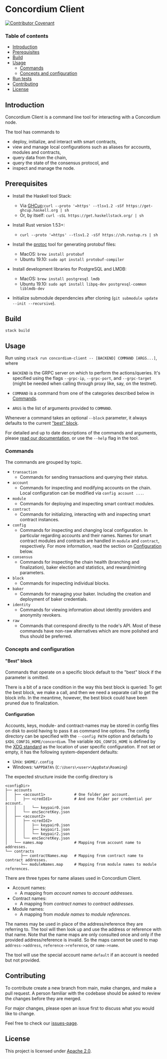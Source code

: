 # Concordium Client

[![Contributor Covenant](https://img.shields.io/badge/Contributor%20Covenant-2.0-4baaaa.svg)](https://github.com/Concordium/.github/blob/main/.github/CODE_OF_CONDUCT.md)

### Table of contents

- [Introduction](#introduction)
- [Prerequisites](#prerequisites)
- [Build](#build)
- [Usage](#usage)
  - [Commands](#commands)
  - [Concepts and configuration](#concepts-and-configuration)
- [Run tests](#run-tests)
- [Contributing](#contributing)
- [License](#license)

## Introduction

Concordium Client is a command line tool for interacting with a Concordium node.

The tool has commands to

* deploy, initialize, and interact with smart contracts,
* view and manage local configurations such as aliases for accounts, modules and contracts,
* query data from the chain,
* query the state of the consensus protocol, and
* inspect and manage the node.

## Prerequisites

* Install the Haskell tool Stack:
   * Via [GHCup](https://www.haskell.org/ghcup/):`curl --proto '=https' --tlsv1.2 -sSf https://get-ghcup.haskell.org | sh`
   * Or, by itself: `curl -sSL https://get.haskellstack.org/ | sh`

* Install Rust version 1.53+:
   * `curl --proto '=https' --tlsv1.2 -sSf https://sh.rustup.rs | sh`

* Install the [protoc](https://github.com/google/proto-lens/blob/master/docs/installing-protoc.md) tool for generating protobuf files:
   * MacOS: `brew install protobuf`
   * Ubuntu 19.10: `sudo apt install protobuf-compiler`

* Install development libraries for PostgreSQL and LMDB:
   * MacOS: `brew install postgresql lmdb`
   * Ubuntu 19.10: `sudo apt install libpq-dev postgresql-common liblmdb-dev` 

* Initialize submodule dependencies after cloning (`git submodule update --init --recursive`).

## Build

``` sh
stack build
```

## Usage

Run using `stack run concordium-client -- [BACKEND] COMMAND [ARGS...]`, where

* `BACKEND` is the GRPC server on which to perform the actions/queries.
  It's specified using the flags `--grpc-ip`, `--grpc-port`, and `--grpc-target`
  (might be needed when calling through proxy like, say, on the testnet).

* `COMMAND` is a command from one of the categories described below in [Commands](#commands).

* `ARGS` is the list of arguments provided to `COMMAND`.

Whenever a command takes an optional `--block` parameter, it always defaults to
the current ["best" block](#best-block).

For detailed and up to date descriptions of the commands and arguments, please
[read our documentation](https://developer.concordium.software/), or use the
`--help` flag in the tool.

### Commands

The commands are grouped by topic.

- `transaction`
  - Commands for sending transactions and querying their status.
- `account`
  - Commands for inspecting and modifying accounts on the chain. Local
    configuration can be modified via `config account ...`.
- `module`
  - Commands for deploying and inspecting smart contract modules.
- `contract`
  - Commands for initializing, interacting with and inspecting smart contract instances.
- `config`
  - Commands for inspecting and changing local configuration. In particular
    regarding accounts and their names. Names for smart contract modules and
    contracts are handled in `module` and `contract`, respectively. For more
    information, read the section on [Configuration](#configuration) below.
- `consensus`
  - Commands for inspecting the chain health (branching and finalization),
    baker election and statistics, and reward/minting parameters. 
- `block`
  - Commands for inspecting individual blocks.
- `baker`
  - Commands for managing your baker. Including the creation and deployment of
    baker credentials.
- `identity`
  - Commands for viewing information about identity providers and anonymity revokers.
- `raw`
  - Commands that correspond directly to the node's API. Most of these commands
    have non-raw alternatives which are more polished and thus should be preferred.

### Concepts and configuration

#### "Best" block

Commands that operate on a specific block default to the "best" block if the parameter is omitted.

There is a bit of a race condition in the way this best block is queried:
To get the best block, we make a call, and then we need a separate call to get the block info.
In the meantime, however, the best block could have been pruned due to finalization.

#### Configuration

Accounts, keys, module- and contract-names may be stored in config files on disk
to avoid having to pass it as command line options.
The config directory can be specified with the `--config PATH` option and
defaults to `$XDG_CONFIG_HOME/concordium`.
The variable `XDG_CONFIG_HOME` is defined by the
[XDG standard](https://hackage.haskell.org/package/directory-1.3.6.0/docs/System-Directory.html#v:XdgConfig)
as the location of user specific configuration.
If not set or empty, it has the following system-dependent defaults:

* Unix: `$HOME/.config`
* Windows: `%APPDATA%` (`C:\Users\<user>\AppData\Roaming`)

The expected structure inside the config directory is

```
<configDir>
├── accounts
│   ├── <account1>             # One folder per account.
│   │   ├── <credId1>          # And one folder per credential per account.
│   │   │   └── keypair0.json
│   │   └── encSecretKey.json
│   ├── <account2>
│   │   ├── <credId2>
│   │   │   ├── keypair0.json
│   │   │   ├── keypair1.json
│   │   │   └── keypair2.json
│   │   └── encSecretKey.json
│   └── names.map              # Mapping from account name to addresses.
└── contracts
       ├── contractNames.map   # Mapping from contract name to contract addresses.
       └── moduleNames.map     # Mapping from module names to module references.
```

There are three types for name aliases used in Concordium Client.
 - Account names:
   - A mapping from *account names* to *account addresses*.
 - Contract names:
   - A mapping from *contract names* to *contract addresses*.
 - Module names:
   - A mapping from *module names* to *module references*.
   
The names may be used in place of the address/reference they are referring to.
The tool will then look up and use the address or reference with that name.
Note that the name maps are only consulted once and only if the
provided address/reference is invalid.
So the maps cannot be used to map `address->address`, `reference->reference`,
or `name->name`.

The tool will use the special account name `default` if an account is needed but
not provided. 

## Contributing

To contribute create a new branch from main, make changes, and make a pull request.
A person familiar with the codebase should be asked to review the changes before
they are merged.

For major changes, please open an issue first to discuss what you would like to
change.

Feel free to check our [issues-page](https://github.com/Concordium/concordium-client/issues).

## License

This project is licensed under [Apache 2.0](LICENSE).
